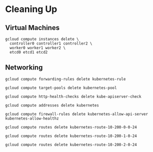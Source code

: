# Cleaning Up

## Virtual Machines

```
gcloud compute instances delete \
  controller0 controller1 controller2 \
  worker0 worker1 worker2 \
  etcd0 etcd1 etcd2
```

## Networking


```
gcloud compute forwarding-rules delete kubernetes-rule
```

```
gcloud compute target-pools delete kubernetes-pool
```

```
gcloud compute http-health-checks delete kube-apiserver-check
```

```
gcloud compute addresses delete kubernetes
```


```
gcloud compute firewall-rules delete kubernetes-allow-api-server kubernetes-allow-healthz
```

```
gcloud compute routes delete kubernetes-route-10-200-0-0-24
```

```
gcloud compute routes delete kubernetes-route-10-200-1-0-24
```

```
gcloud compute routes delete kubernetes-route-10-200-2-0-24
```